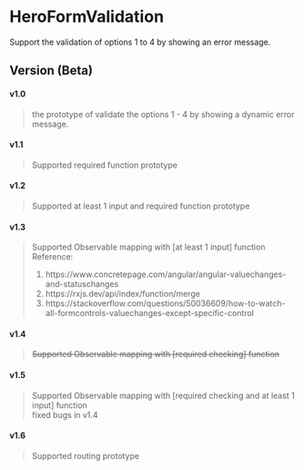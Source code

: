# HeroFormValidation
Support the validation of options 1 to 4 by showing an error message.
## Version (Beta)
#### v1.0
> the prototype of validate the options 1 - 4 by showing a dynamic error message.
#### v1.1
> Supported required function prototype 
#### v1.2
> Supported at least 1 input and required function prototype
#### v1.3
> Supported Observable mapping with [at least 1 input] function <br/>
> Reference: <br/>
> <ol><li>https://www.concretepage.com/angular/angular-valuechanges-and-statuschanges</li>
> <li>https://rxjs.dev/api/index/function/merge</li>
> <li>https://stackoverflow.com/questions/50036609/how-to-watch-all-formcontrols-valuechanges-except-specific-control</li></ol> 
#### v1.4
> <s>Supported Observable mapping with [required checking] function </s>
#### v1.5 
> Supported Observable mapping with [required checking and at least 1 input] function <br/>
> fixed bugs in v1.4
#### v1.6
> Supported routing prototype
